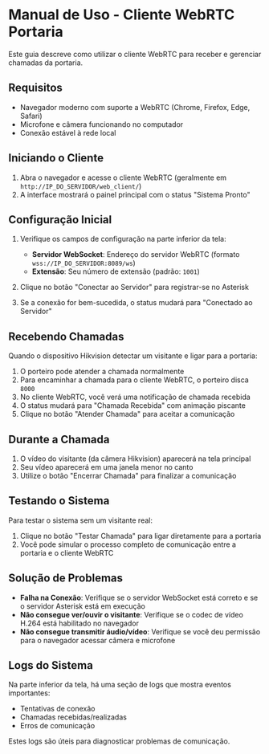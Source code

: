 # Manual de Uso - Cliente WebRTC Portaria

Este guia descreve como utilizar o cliente WebRTC para receber e gerenciar chamadas da portaria.

## Requisitos

- Navegador moderno com suporte a WebRTC (Chrome, Firefox, Edge, Safari)
- Microfone e câmera funcionando no computador
- Conexão estável à rede local

## Iniciando o Cliente

1. Abra o navegador e acesse o cliente WebRTC (geralmente em `http://IP_DO_SERVIDOR/web_client/`)
2. A interface mostrará o painel principal com o status "Sistema Pronto"

## Configuração Inicial

1. Verifique os campos de configuração na parte inferior da tela:
   - **Servidor WebSocket**: Endereço do servidor WebRTC (formato `wss://IP_DO_SERVIDOR:8089/ws`)
   - **Extensão**: Seu número de extensão (padrão: `1001`)

2. Clique no botão "Conectar ao Servidor" para registrar-se no Asterisk
3. Se a conexão for bem-sucedida, o status mudará para "Conectado ao Servidor"

## Recebendo Chamadas

Quando o dispositivo Hikvision detectar um visitante e ligar para a portaria:

1. O porteiro pode atender a chamada normalmente
2. Para encaminhar a chamada para o cliente WebRTC, o porteiro disca `8000`
3. No cliente WebRTC, você verá uma notificação de chamada recebida
4. O status mudará para "Chamada Recebida" com animação piscante
5. Clique no botão "Atender Chamada" para aceitar a comunicação

## Durante a Chamada

1. O vídeo do visitante (da câmera Hikvision) aparecerá na tela principal
2. Seu vídeo aparecerá em uma janela menor no canto
3. Utilize o botão "Encerrar Chamada" para finalizar a comunicação

## Testando o Sistema

Para testar o sistema sem um visitante real:

1. Clique no botão "Testar Chamada" para ligar diretamente para a portaria
2. Você pode simular o processo completo de comunicação entre a portaria e o cliente WebRTC

## Solução de Problemas

- **Falha na Conexão**: Verifique se o servidor WebSocket está correto e se o servidor Asterisk está em execução
- **Não consegue ver/ouvir o visitante**: Verifique se o codec de vídeo H.264 está habilitado no navegador
- **Não consegue transmitir áudio/vídeo**: Verifique se você deu permissão para o navegador acessar câmera e microfone

## Logs do Sistema

Na parte inferior da tela, há uma seção de logs que mostra eventos importantes:

- Tentativas de conexão
- Chamadas recebidas/realizadas
- Erros de comunicação

Estes logs são úteis para diagnosticar problemas de comunicação. 